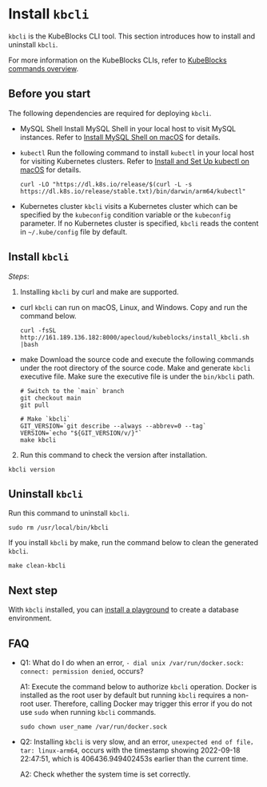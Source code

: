 # Install `kbcli`

`kbcli` is the KubeBlocks CLI tool. This section introduces how to install and uninstall `kbcli`. 

For more information on the KubeBlocks CLIs, refer to [KubeBlocks commands overview](../cli/kubeblocks%20commands%20overview.md).

## Before you start

The following dependencies are required for deploying `kbcli`.

- MySQL Shell
  Install MySQL Shell in your local host to visit MySQL instances. Refer to [Install MySQL Shell on macOS](https://dev.mysql.com/doc/mysql-shell/8.0/en/mysql-shell-install-macos-quick.html) for details.

- `kubectl`
  Run the following command to install `kubectl` in your local host for visiting Kubernetes clusters. Refer to [Install and Set Up kubectl on macOS](https://kubernetes.io/docs/tasks/tools/install-kubectl-macos/) for details.

    ```
    curl -LO "https://dl.k8s.io/release/$(curl -L -s https://dl.k8s.io/release/stable.txt)/bin/darwin/arm64/kubectl"
    ```

- Kubernetes cluster
  `kbcli` visits a Kubernetes cluster which can be specified by the `kubeconfig` condition variable or the `kubeconfig` parameter. If no Kubernetes cluster is specified, `kbcli` reads the content in `~/.kube/config` file by default.

## Install `kbcli`

_Steps_:
1. Installing `kbcli` by curl and make are supported.

  - curl
  `kbcli` can run on macOS, Linux, and Windows. Copy and run the command below.
    ```
    curl -fsSL http://161.189.136.182:8000/apecloud/kubeblocks/install_kbcli.sh |bash
    ```

   - make
    Download the source code and execute the following commands under the root directory of the source code. Make and generate `kbcli` executive file. Make sure the executive file is under the `bin/kbcli` path.

      ```
      # Switch to the `main` branch
      git checkout main
      git pull

      # Make `kbcli`
      GIT_VERSION=`git describe --always --abbrev=0 --tag`
      VERSION=`echo "${GIT_VERSION/v/}"`
      make kbcli
      ```

2. Run this command to check the version after installation.
  ```
  kbcli version
  ```

## Uninstall `kbcli`

Run this command to uninstall `kbcli`.

```
sudo rm /usr/local/bin/kbcli
```

If you install `kbcli` by make, run the command below to clean the generated `kbcli`.

```
make clean-kbcli
```

## Next step

With `kbcli` installed, you can [install a playground](install_playground.md) to create a database environment.


## FAQ

- Q1: What do I do when an error, `- dial unix /var/run/docker.sock: connect: permission denied`, occurs?
  
  A1: 
  Execute the command below to authorize `kbcli` operation. 
  Docker is installed as the root user by default but running `kbcli` requires a non-root user. Therefore, calling Docker may trigger this error if you do not use `sudo` when running `kbcli` commands.

  ```
  sudo chown user_name /var/run/docker.sock
  ```

- Q2: Installing `kbcli` is very slow, and an error, `unexpected end of file，tar: linux-arm64`, occurs with the timestamp showing 2022-09-18 22:47:51, which is 406436.949402453s earlier than the current time.
  
  A2:
  Check whether the system time is set correctly.